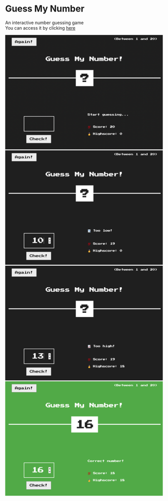 # Guess My Number

An interactive number guessing game
</br>
You can access it by clicking <a href="https://suheybhersi.github.io/GuessMyNumber/">here</a>

![](ReadMeImages/Start.png)
![](ReadMeImages/GuessTooLow.png)
![](ReadMeImages/GuessTooHigh.png)
![](ReadMeImages/RightGuess.png)
